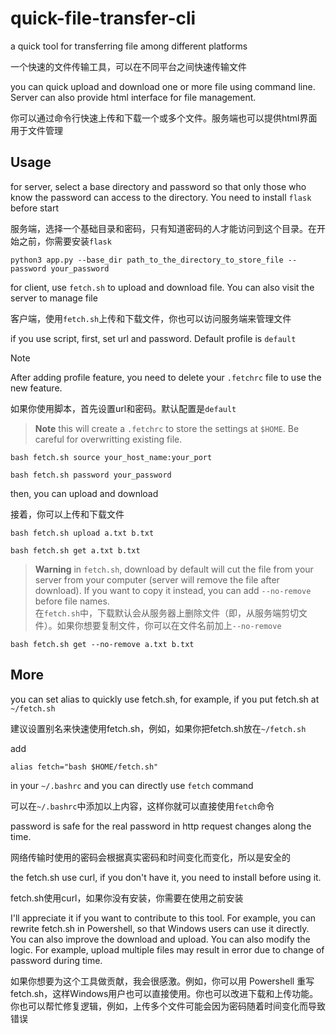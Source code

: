 # quick-file-transfer-cli

a quick tool for transferring file among different platforms

一个快速的文件传输工具，可以在不同平台之间快速传输文件

you can quick upload and download one or more file using command line. Server can also provide html interface for file management.

你可以通过命令行快速上传和下载一个或多个文件。服务端也可以提供html界面用于文件管理

## Usage

for server, select a base directory and password so that only those who know the password can access to the directory. You need to install `flask` before start

服务端，选择一个基础目录和密码，只有知道密码的人才能访问到这个目录。在开始之前，你需要安装`flask`

```
python3 app.py --base_dir path_to_the_directory_to_store_file --password your_password
```

for client, use `fetch.sh` to upload and download file. You can also visit the server to manage file

客户端，使用`fetch.sh`上传和下载文件，你也可以访问服务端来管理文件

if you use script, first, set url and password. Default profile is `default`

> [!NOTE]  
> After adding profile feature, you need to delete your `.fetchrc` file to use the new feature.

如果你使用脚本，首先设置url和密码。默认配置是`default`

> **Note** this will create a `.fetchrc` to store the settings at `$HOME`. Be careful for overwritting existing file.

```
bash fetch.sh source your_host_name:your_port
```

```
bash fetch.sh password your_password
```

then, you can upload and download

接着，你可以上传和下载文件

```
bash fetch.sh upload a.txt b.txt
```

```
bash fetch.sh get a.txt b.txt
```

> **Warning**
in `fetch.sh`, download by default will cut the file from your server from your computer (server will remove the file after download). If you want to copy it instead, you can add `--no-remove` before file names.<br>
在`fetch.sh`中，下载默认会从服务器上删除文件（即，从服务端剪切文件）。如果你想要复制文件，你可以在文件名前加上`--no-remove`

```
bash fetch.sh get --no-remove a.txt b.txt
```

## More

you can set alias to quickly use fetch.sh, for example, if you put fetch.sh at `~/fetch.sh`

建议设置别名来快速使用fetch.sh，例如，如果你把fetch.sh放在`~/fetch.sh`

add

```
alias fetch="bash $HOME/fetch.sh"
```

in your `~/.bashrc` and you can directly use `fetch` command

可以在`~/.bashrc`中添加以上内容，这样你就可以直接使用`fetch`命令

password is safe for the real password in http request changes along the time.

网络传输时使用的密码会根据真实密码和时间变化而变化，所以是安全的

the fetch.sh use curl, if you don't have it, you need to install before using it.

fetch.sh使用curl，如果你没有安装，你需要在使用之前安装

I'll appreciate it if you want to contribute to this tool. For example, you can rewrite fetch.sh in Powershell, so that Windows users can use it directly. You can also improve the download and upload. You can also modify the logic. For example, upload multiple files may result in error due to change of password during time.

如果你想要为这个工具做贡献，我会很感激。例如，你可以用 Powershell 重写 fetch.sh，这样Windows用户也可以直接使用。你也可以改进下载和上传功能。你也可以帮忙修复逻辑，例如，上传多个文件可能会因为密码随着时间变化而导致错误
